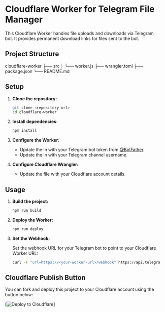 # Cloudflare Worker for Telegram File Manager

This Cloudflare Worker handles file uploads and downloads via Telegram bot. It provides permanent download links for files sent to the bot.

## Project Structure

cloudflare-worker
├── src
│   └── worker.js
├── wrangler.toml
├── package.json
└── README.md


## Setup

1. **Clone the repository:**

    ```sh
    git clone <repository-url>
    cd cloudflare-worker
    ```

2. **Install dependencies:**

    ```sh
    npm install
    ```

3. **Configure the Worker:**

    - Update the  in  with your Telegram bot token from [@BotFather](https://t.me/BotFather).
    - Update the  in  with your Telegram channel username.

4. **Configure Cloudflare Wrangler:**

    - Update the  file with your Cloudflare account details.

## Usage

1. **Build the project:**

    ```sh
    npm run build
    ```

2. **Deploy the Worker:**

    ```sh
    npm run deploy
    ```

3. **Set the Webhook:**

    Set the webhook URL for your Telegram bot to point to your Cloudflare Worker URL:

    ```sh
    curl -F "url=https://<your-worker-url>/webhook" https://api.telegram.org/bot<your-bot-token>/setWebhook
    ```

## Cloudflare Publish Button

You can fork and deploy this project to your Cloudflare account using the button below:

[![Deploy to Cloudflare](https://camo.githubusercontent.com/)]